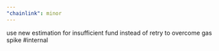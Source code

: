 ```yaml
---
"chainlink": minor
---
```


use new estimation for insufficient fund instead of retry to overcome gas spike #internal
